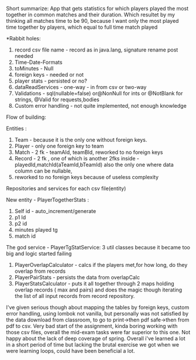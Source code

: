 Short summarize:
App that gets statistics for which players played
the most together in common matches and their duration.
Which resultet by my thinking all matches time to be 90, because I want only the most played time together by players, which equal to full time match played

*Rabbit holes:

1. record csv file name - record as in java.lang, signature rename post needed
2. Time-Date-Formats
3. toMinutes - Null
4. foreign keys - needed or not
5. player stats - persisted or no?
6. dataReadServices - one-way - in from csv or two-way
7. Validations - sql(nullable=false) or@NonNull for ints or @NotBlank for strings, @Valid for requests,bodies
8. Custom error handling - not quite implemented, not enough knowledge


Flow of building:

Entities :
1. Team - because it is the only one without foreign keys.
2. Player - only one foreign key to team
3. Match - 2 fk - teamAId, teamBId, reworked to no foreign keys
4. Record - 2 fk , one of which is another 2fks inside - playedId,matchId(aTeamId,bTeamId) also the only one where data column can be nullable,
5. reworked to no foreign keys because of useless complexity

Repositories and services for each csv file(entity)

New entity - PlayerTogetherStats :
1. Self id - auto_increment/generate
2. p1 Id
3. p2 id
4. minutes played tg
5. match id

The god service - PlayerTgStatService:
3 util classes because it became too big and logic started 
failing
1. PlayerOverlapCalculator - calcs if the players met,for how long, do they overlap from records
2. PlayerPairStats - persists the data from overlapCalc
3. PlayerStatsCalculator - puts it all together through 2 maps holding overlap records ( max and pairs) and does the magic though
iterating the list of all input records from record repository.


I've given serious though about mapping the tables by foreign keys, custom error handling, using lombok not vanilla, but personally was not satisfied by the data download from classroom, to go to print->then pdf safe->then from pdf to csv. Very bad start of the assignment, kinda boring working with those csv files, overall the mid-exam tasks were far superior to this one.
Not happy about the lack of deep coverage of spring. Overall i've learned a lot in a short period of time but lacking the brutal exercise we got when we were learning loops, could have been beneficial a lot.

